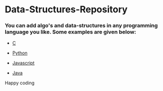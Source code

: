 # Data-Structures-Repository



### You can add algo's and data-structures in any programming language you like. Some examples are given below: 
- [C](https://en.wikipedia.org/wiki/C_(programming_language))

- [Python](https://en.wikipedia.org/wiki/Python_(programming_language))

- [Javascript](https://en.wikipedia.org/wiki/JavaScript)

- [Java](https://www.java.com/)

<p>Happy coding</p>
